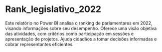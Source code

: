 # Rank_legislativo_2022
Este relatório no Power BI analisa o ranking de parlamentares em 2022, visando informações sobre seu desempenho. Oferece uma visão objetiva das atividades, com critérios como participação em sessões e apresentação de projetos. Ajuda cidadãos a tomar decisões informadas e cobrar representantes eficientes.
